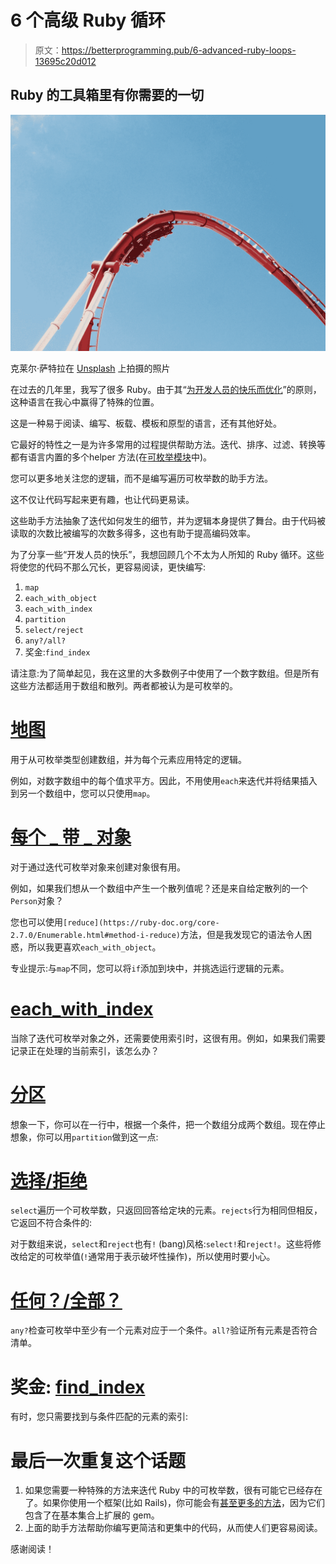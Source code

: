 # 6 个高级 Ruby 循环

> 原文：<https://betterprogramming.pub/6-advanced-ruby-loops-13695c20d012>

## Ruby 的工具箱里有你需要的一切

![](img/0d2e1520946c1b8554114b366b798a31.png)

克莱尔·萨特拉在 [Unsplash](https://unsplash.com?utm_source=medium&utm_medium=referral) 上拍摄的照片

在过去的几年里，我写了很多 Ruby。由于其“[为开发人员的快乐而优化](https://www.artima.com/intv/ruby.html)”的原则，这种语言在我心中赢得了特殊的位置。

这是一种易于阅读、编写、板载、模板和原型的语言，还有其他好处。

它最好的特性之一是为许多常用的过程提供帮助方法。迭代、排序、过滤、转换等都有语言内置的多个helper 方法(在[可枚举模块](https://ruby-doc.org/core-2.7.0/Enumerable.html)中)。

您可以更多地关注您的逻辑，而不是编写遍历可枚举数的助手方法。

这不仅让代码写起来更有趣，也让代码更易读。

这些助手方法抽象了迭代如何发生的细节，并为逻辑本身提供了舞台。由于代码被读取的次数比被编写的次数多得多，这也有助于提高编码效率。

为了分享一些“开发人员的快乐”，我想回顾几个不太为人所知的 Ruby 循环。这些将使您的代码不那么冗长，更容易阅读，更快编写:

1.  `map`
2.  `each_with_object`
3.  `each_with_index`
4.  `partition`
5.  `select/reject`
6.  `any?/all?`
7.  奖金:`find_index`

请注意:为了简单起见，我在这里的大多数例子中使用了一个数字数组。但是所有这些方法都适用于数组和散列。两者都被认为是可枚举的。

# [地图](https://ruby-doc.org/core-2.7.0/Enumerable.html#method-i-map)

用于从可枚举类型创建数组，并为每个元素应用特定的逻辑。

例如，对数字数组中的每个值求平方。因此，不用使用`each`来迭代并将结果插入到另一个数组中，您可以只使用`map`。

# [每个 _ 带 _ 对象](https://ruby-doc.org/core-2.7.0/Enumerable.html#method-i-each_with_object)

对于通过迭代可枚举对象来创建对象很有用。

例如，如果我们想从一个数组中产生一个散列值呢？还是来自给定散列的一个`Person`对象？

您也可以使用`[reduce](https://ruby-doc.org/core-2.7.0/Enumerable.html#method-i-reduce)`方法，但是我发现它的语法令人困惑，所以我更喜欢`each_with_object`。

专业提示:与`map`不同，您可以将`if`添加到块中，并挑选运行逻辑的元素。

# [each_with_index](https://ruby-doc.org/core-2.7.0/Enumerable.html#method-i-each_with_index)

当除了迭代可枚举对象之外，还需要使用索引时，这很有用。例如，如果我们需要记录正在处理的当前索引，该怎么办？

# [分区](https://ruby-doc.org/core-2.7.0/Enumerable.html#method-i-partition)

想象一下，你可以在一行中，根据一个条件，把一个数组分成两个数组。现在停止想象，你可以用`partition`做到这一点:

# [选择/拒绝](https://ruby-doc.org/core-2.7.0/Enumerable.html#method-i-select)

`select`遍历一个可枚举数，只返回回答给定块的元素。`rejects`行为相同但相反，它返回不符合条件的:

对于数组来说，`select`和`reject`也有`!` (bang)风格:`select!`和`reject!`。这些将修改给定的可枚举值(`!`通常用于表示破坏性操作)，所以使用时要小心。

# [任何？/全部？](https://ruby-doc.org/core-2.7.0/Enumerable.html#method-i-any-3F)

`any?`检查可枚举中至少有一个元素对应于一个条件。`all?`验证所有元素是否符合清单。

# 奖金: [find_index](https://ruby-doc.org/core-2.7.0/Enumerable.html#method-i-find_index)

有时，您只需要找到与条件匹配的元素的索引:

# 最后一次重复这个话题

1.  如果您需要一种特殊的方法来迭代 Ruby 中的可枚举数，很有可能它已经存在了。如果你使用一个框架(比如 Rails)，你可能会有[甚至更多的方法](https://apidock.com/rails/Enumerable)，因为它们包含了在基本集合上扩展的 gem。
2.  上面的助手方法帮助你编写更简洁和更集中的代码，从而使人们更容易阅读。

感谢阅读！